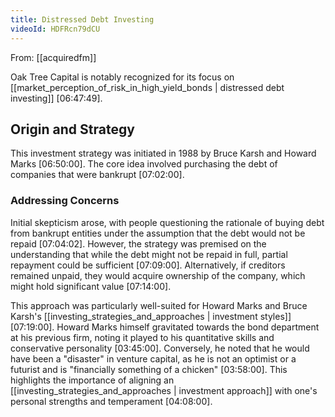 ```yaml
---
title: Distressed Debt Investing
videoId: HDFRcn79dCU
---
```


From: [[acquiredfm]] <br/> 

Oak Tree Capital is notably recognized for its focus on [[market_perception_of_risk_in_high_yield_bonds | distressed debt investing]] <a class="yt-timestamp" data-t="06:47:49">[06:47:49]</a>.

## Origin and Strategy

This investment strategy was initiated in 1988 by Bruce Karsh and Howard Marks <a class="yt-timestamp" data-t="06:50:00">[06:50:00]</a>. The core idea involved purchasing the debt of companies that were bankrupt <a class="yt-timestamp" data-t="07:02:00">[07:02:00]</a>.

### Addressing Concerns

Initial skepticism arose, with people questioning the rationale of buying debt from bankrupt entities under the assumption that the debt would not be repaid <a class="yt-timestamp" data-t="07:04:02">[07:04:02]</a>. However, the strategy was premised on the understanding that while the debt might not be repaid in full, partial repayment could be sufficient <a class="yt-timestamp" data-t="07:09:00">[07:09:00]</a>. Alternatively, if creditors remained unpaid, they would acquire ownership of the company, which might hold significant value <a class="yt-timestamp" data-t="07:14:00">[07:14:00]</a>.

This approach was particularly well-suited for Howard Marks and Bruce Karsh's [[investing_strategies_and_approaches | investment styles]] <a class="yt-timestamp" data-t="07:19:00">[07:19:00]</a>. Howard Marks himself gravitated towards the bond department at his previous firm, noting it played to his quantitative skills and conservative personality <a class="yt-timestamp" data-t="03:45:00">[03:45:00]</a>. Conversely, he noted that he would have been a "disaster" in venture capital, as he is not an optimist or a futurist and is "financially something of a chicken" <a class="yt-timestamp" data-t="03:58:00">[03:58:00]</a>. This highlights the importance of aligning an [[investing_strategies_and_approaches | investment approach]] with one's personal strengths and temperament <a class="yt-timestamp" data-t="04:08:00">[04:08:00]</a>.